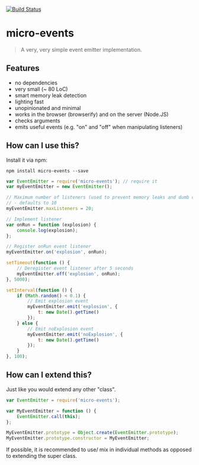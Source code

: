 [![Build Status](https://travis-ci.org/alexanderGugel/micro-events.svg)](https://travis-ci.org/alexanderGugel/micro-events)

# micro-events

> A very, very simple event emitter implementation.

## Features

* no dependencies
* very small (~ 80 LoC)
* smart memory leak detection
* lighting fast
* unopinionated and minimal
* works in the browser (browserify) and on the server (Node.JS)
* checks arguments
* emits useful events (e.g. "on" and "off" when manipulating listeners)

## How can I use this?

Install it via npm:

`npm install micro-events --save`

```javascript
var EventEmitter = require('micro-events'); // require it
var myEventEmitter = new EventEmitter();

// Maximum number of listeners (used to prevent memory leaks and dumb code)
// - defaults to 10
myEventEmitter.maxListeners = 20;

// Implement listener
var onRun = function (explosion) {
    console.log(explosion);
};

// Register onRun event listener
myEventEmitter.on('explosion', onRun);

setTimeout(function () {
    // Deregister event listener after 5 seconds
    myEventEmitter.off('explosion', onRun);
}, 5000);

setInterval(function () {
    if (Math.random() < 0.1) {
        // Emit explosion event
        myEventEmitter.emit('explosion', {
            t: new Date().getTime()
        });
    } else {
        // Emit noExplosion event
        myEventEmitter.emit('noExplosion', {
            t: new Date().getTime()
        });
    }
}, 100);
```

## How can I extend this?

Just like you would extend any other "class".

```javascript
var EventEmitter = require('micro-events');

var MyEventEmitter = function () {
    EventEmitter.call(this);
};

MyEventEmitter.prototype = Object.create(EventEmitter.prototype);
MyEventEmitter.prototype.constructor = MyEventEmitter;
```

If possible, it is recommended to use/ mix in individual methods as opposed to
extending the super class.
